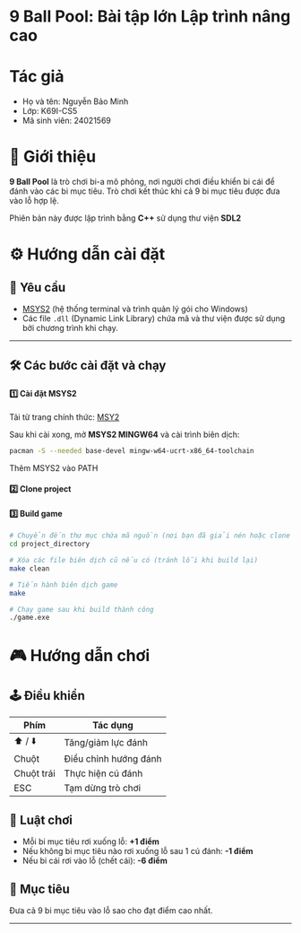 # 9 Ball Pool: Bài tập lớn Lập trình nâng cao
# Tác giả
- Họ và tên: Nguyễn Bảo Minh
- Lớp: K69I-CS5
- Mã sinh viên: 24021569
# 🎱 Giới thiệu

**9 Ball Pool** là trò chơi bi-a mô phỏng, nơi người chơi điều khiển bi cái để đánh vào các bi mục tiêu. Trò chơi kết thúc khi cả 9 bi mục tiêu được đưa vào lỗ hợp lệ.

Phiên bản này được lập trình bằng **C++** sử dụng thư viện **SDL2**

# ⚙️ Hướng dẫn cài đặt

## 🔧 Yêu cầu

- [MSYS2](https://www.msys2.org/) (hệ thống terminal và trình quản lý gói cho Windows)
- Các file `.dll` (Dynamic Link Library) chứa mã và thư viện được sử dụng bởi chương trình khi chạy.

---

## 🛠️ Các bước cài đặt và chạy

#### 1️⃣ Cài đặt MSYS2
Tải từ trang chính thức: [MSY2](https://www.msys2.org)
 
 Sau khi cài xong, mở **MSYS2 MINGW64** và cài trình biên dịch:

```bash
pacman -S --needed base-devel mingw-w64-ucrt-x86_64-toolchain
```
Thêm MSYS2 vào PATH
#### 2️⃣ Clone project

#### 3️⃣ Build game

```bash
# Chuyển đến thư mục chứa mã nguồn (nơi bạn đã giải nén hoặc clone project)
cd project_directory

# Xóa các file biên dịch cũ nếu có (tránh lỗi khi build lại)
make clean

# Tiến hành biên dịch game
make

# Chạy game sau khi build thành công
./game.exe
```



# 🎮 Hướng dẫn chơi

## 🕹️ Điều khiển

| Phím         | Tác dụng                      |
|--------------|-------------------------------|
| ⬆️ / ⬇️      | Tăng/giảm lực đánh            |
| Chuột        | Điều chỉnh hướng đánh         |
| Chuột trái   | Thực hiện cú đánh             |
| ESC          | Tạm dừng trò chơi             |

## 📐 Luật chơi

- Mỗi bi mục tiêu rơi xuống lỗ: **+1 điểm**
- Nếu không bi mục tiêu nào rơi xuống lỗ sau 1 cú đánh: **-1 điểm**
- Nếu bi cái rơi vào lỗ (chết cái): **-6 điểm**

## 🎯 Mục tiêu

Đưa cả 9 bi mục tiêu vào lỗ sao cho đạt điểm cao nhất.

---






